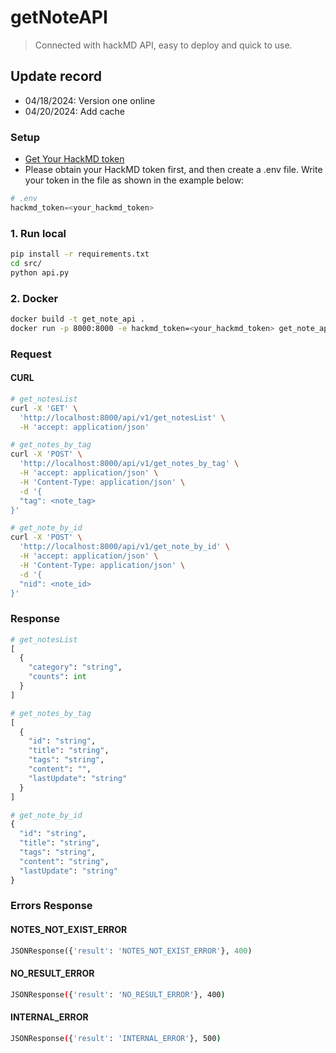 # getNoteAPI
> Connected with hackMD API, easy to deploy and quick to use.

## Update record
* 04/18/2024: Version one online
* 04/20/2024: Add cache

### Setup
* [Get Your HackMD token](https://hackmd.io/@hackmd-api/developer-portal/https%3A%2F%2Fhackmd.io%2F%40hackmd-api%2FrkoVeBXkq)
* Please obtain your HackMD token first, and then create a .env file. Write your token in the file as shown in the example below:
```python
# .env
hackmd_token=<your_hackmd_token>
```

### 1. Run local
```bash
pip install -r requirements.txt
cd src/
python api.py
```
### 2. Docker
```bash
docker build -t get_note_api .
docker run -p 8000:8000 -e hackmd_token=<your_hackmd_token> get_note_api
```

### Request
#### CURL
```bash
# get_notesList
curl -X 'GET' \
  'http://localhost:8000/api/v1/get_notesList' \
  -H 'accept: application/json'

# get_notes_by_tag
curl -X 'POST' \
  'http://localhost:8000/api/v1/get_notes_by_tag' \
  -H 'accept: application/json' \
  -H 'Content-Type: application/json' \
  -d '{
  "tag": <note_tag>
}'

# get_note_by_id
curl -X 'POST' \
  'http://localhost:8000/api/v1/get_note_by_id' \
  -H 'accept: application/json' \
  -H 'Content-Type: application/json' \
  -d '{
  "nid": <note_id>
}'
```

### Response
```python
# get_notesList
[
  {
    "category": "string",
    "counts": int
  }
]

# get_notes_by_tag
[
  {
    "id": "string",
    "title": "string",
    "tags": "string",
    "content": "",
    "lastUpdate": "string"
  }
]

# get_note_by_id
{
  "id": "string",
  "title": "string",
  "tags": "string",
  "content": "string",
  "lastUpdate": "string"
}
```
### Errors Response

#### NOTES_NOT_EXIST_ERROR
```python
JSONResponse({'result': 'NOTES_NOT_EXIST_ERROR'}, 400)
```
#### NO_RESULT_ERROR
```bash
JSONResponse({'result': 'NO_RESULT_ERROR'}, 400)
```
#### INTERNAL_ERROR
```bash
JSONResponse({'result': 'INTERNAL_ERROR'}, 500)
```
